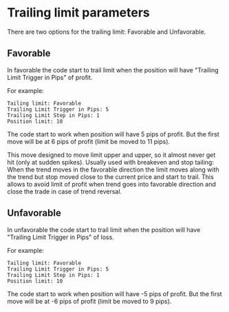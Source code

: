 # Trailing limit parameters

There are two options for the trailing limit: Favorable and Unfavorable.

## Favorable

In favorable the code start to trail limit when the position will have "Trailing Limit Trigger in Pips" of profit.

For example:

    Tailing limit: Favorable
    Trailing Limit Trigger in Pips: 5
    Trailing Limit Step in Pips: 1
    Position limit: 10

The code start to work when position will have 5 pips of profit. But the first move will be at 6 pips of profit (limit be moved to 11 pips).

This move designed to move limit upper and upper, so it almost never get hit (only at sudden spikes). Usually used with breakeven and stop tailing: When the trend moves in the favorable direction the limit moves along with the trend but stop moved close to the current price and start to trail. This allows to avoid limit of profit when trend goes into favorable direction and close the trade in case of trend reversal.

## Unfavorable

In unfavorable the code start to trail limit when the position will have "Trailing Limit Trigger in Pips" of loss.

For example:

    Tailing limit: Favorable
    Trailing Limit Trigger in Pips: 5
    Trailing Limit Step in Pips: 1
    Position limit: 10

The code start to work when position will have -5 pips of profit. But the first move will be at -6 pips of profit (limit be moved to 9 pips).